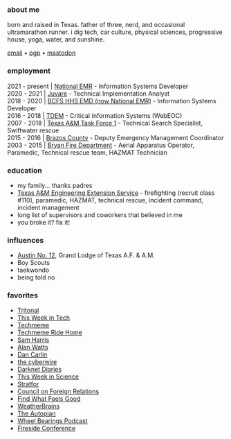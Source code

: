 ### about me
born and raised in Texas.  father of three, nerd, and occasional ultramarathon runner.  i dig tech, car culture, physical sciences, progressive house, yoga, water, and sunshine.

<a href="mailto:chris@chrismartintx.com">email</a> • <a href="https://pgp.chrismartintx.com/" target="window">pgp</a> • <a rel="me" href="https://twit.social/@chrismartintx">mastodon</a>
### employment
2021 - present | [National EMR](https://nationalemr.us/) - Information Systems Developer<br/>
2020 - 2021 | [Juvare](https://www.juvare.com/webeoc/) - Technical Implementation Analyst<br/>
2018 - 2020 | [BCFS HHS EMD (now National EMR)](https://nationalemr.us/) - Information Systems Developer<br/>
2016 - 2018 | [TDEM](https://tdem.texas.gov/) - Critical Information Systems (WebEOC)<br/>
2007 - 2018 | [Texas A&M Task Force 1](https://texastaskforce1.org/) - Technical Search Specialist, Swiftwater rescue<br/>
2015 - 2016 | [Brazos County](http://brazosceoc.org) - Deputy Emergency Management Coordinator<br/>
2003 - 2015 | [Bryan Fire Department](https://www.bryantx.gov/fire/) - Aerial Apparatus Operator, Paramedic, Technical rescue team, HAZMAT Technician

### education
* my family... thanks padres<br/>
* [Texas A&M Engineering Extension Service](https://www.teex.org) - firefighting (recruit class #110), paramedic, HAZMAT, technical rescue, incident command, incident management
* long list of supervisors and coworkers that believed in me
* you broke it? fix it!

### influences
* [Austin No. 12](http://austinlodge12.com), Grand Lodge of Texas A.F. & A.M.<br/>
* Boy Scouts
* taekwondo
* being told no

### favorites
* [Tritonal](http://tritonalmusic.com)
* [This Week in Tech](https://twit.tv)
* [Techmeme](https://techmeme.com)
* [Techmeme Ride Home](https://news.techmeme.com/180306/podcast)
* [Sam Harris](https://samharris.org)
* [Alan Watts](https://alanwatts.org/)
* [Dan Carlin](https://www.dancarlin.com/)
* [the cyberwire](https://thecyberwire.com)
* [Darknet Diaries](https://darknetdiaries.com/)
* [This Week in Science](https://www.twis.org/)
* [Stratfor](https://worldview.stratfor.com/)
* [Council on Foreign Relations](https://www.cfr.org)
* [Find What Feels Good](https://fwfg.com/)
* [WeatherBrains](https://weatherbrains.com)
* [The Autopian](https://www.theautopian.com/)
* [Wheel Bearings Podcast](https://wheelbearings.media)
* [Fireside Conference](https://firesideconf.com)

